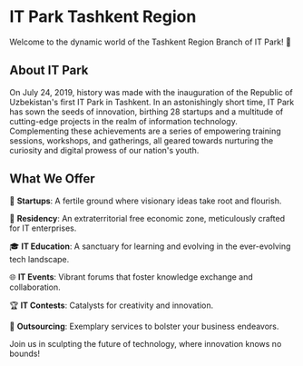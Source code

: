 # IT Park Tashkent Region

Welcome to the dynamic world of the Tashkent Region Branch of IT Park! 🚀

## About IT Park

On July 24, 2019, history was made with the inauguration of the Republic of Uzbekistan's first IT Park in Tashkent. In an astonishingly short time, IT Park has sown the seeds of innovation, birthing 28 startups and a multitude of cutting-edge projects in the realm of information technology. Complementing these achievements are a series of empowering training sessions, workshops, and gatherings, all geared towards nurturing the curiosity and digital prowess of our nation's youth.

## What We Offer

🌟 **Startups**: A fertile ground where visionary ideas take root and flourish.

🏢 **Residency**: An extraterritorial free economic zone, meticulously crafted for IT enterprises.

🎓 **IT Education**: A sanctuary for learning and evolving in the ever-evolving tech landscape.

🌐 **IT Events**: Vibrant forums that foster knowledge exchange and collaboration.

🏆 **IT Contests**: Catalysts for creativity and innovation.

💼 **Outsourcing**: Exemplary services to bolster your business endeavors.

Join us in sculpting the future of technology, where innovation knows no bounds!

